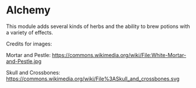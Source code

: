 Alchemy
============

This module adds several kinds of herbs and the ability to brew potions with a variety of effects.


Credits for images:

Mortar and Pestle: https://commons.wikimedia.org/wiki/File:White-Mortar-and-Pestle.jpg

Skull and Crossbones: https://commons.wikimedia.org/wiki/File%3ASkull_and_crossbones.svg